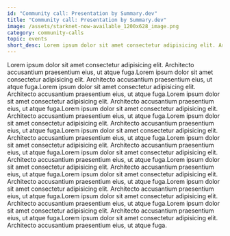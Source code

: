 ```yaml
---
id: "Community call: Presentation by Summary.dev"
title: "Community call: Presentation by Summary.dev"
image: /assets/starknet-now-available_1200x628_image.png
category: community-calls
topic: events
short_desc: Lorem ipsum dolor sit amet consectetur adipisicing elit. Architecto accusantium praesentium eius, ut atque fuga. ---
---
```


Lorem ipsum dolor sit amet consectetur adipisicing elit. Architecto accusantium praesentium eius, ut atque fuga.Lorem ipsum dolor sit amet consectetur adipisicing elit. Architecto accusantium praesentium eius, ut atque fuga.Lorem ipsum dolor sit amet consectetur adipisicing elit. Architecto accusantium praesentium eius, ut atque fuga.Lorem ipsum dolor sit amet consectetur adipisicing elit. Architecto accusantium praesentium eius, ut atque fuga.Lorem ipsum dolor sit amet consectetur adipisicing elit. Architecto accusantium praesentium eius, ut atque fuga.Lorem ipsum dolor sit amet consectetur adipisicing elit. Architecto accusantium praesentium eius, ut atque fuga.Lorem ipsum dolor sit amet consectetur adipisicing elit. Architecto accusantium praesentium eius, ut atque fuga.Lorem ipsum dolor sit amet consectetur adipisicing elit. Architecto accusantium praesentium eius, ut atque fuga.Lorem ipsum dolor sit amet consectetur adipisicing elit. Architecto accusantium praesentium eius, ut atque fuga.Lorem ipsum dolor sit amet consectetur adipisicing elit. Architecto accusantium praesentium eius, ut atque fuga.Lorem ipsum dolor sit amet consectetur adipisicing elit. Architecto accusantium praesentium eius, ut atque fuga.Lorem ipsum dolor sit amet consectetur adipisicing elit. Architecto accusantium praesentium eius, ut atque fuga.Lorem ipsum dolor sit amet consectetur adipisicing elit. Architecto accusantium praesentium eius, ut atque fuga.Lorem ipsum dolor sit amet consectetur adipisicing elit. Architecto accusantium praesentium eius, ut atque fuga.Lorem ipsum dolor sit amet consectetur adipisicing elit. Architecto accusantium praesentium eius, ut atque fuga.
